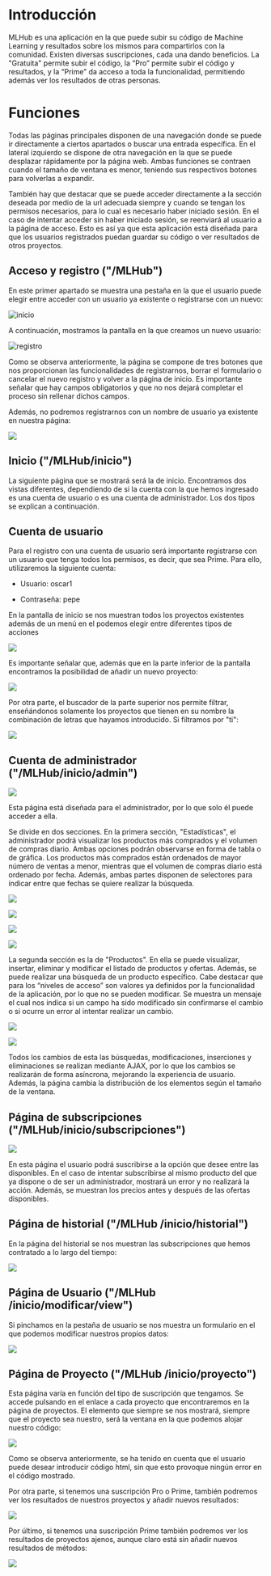 # Introducción

MLHub es una aplicación en la que puede subir su código de Machine Learning y resultados sobre los mismos para compartirlos con la comunidad. Existen diversas suscripciones, cada una dando beneficios. La "Gratuita" permite subir el código, la “Pro” permite subir el código y resultados, y la “Prime” da acceso a toda la funcionalidad, permitiendo además ver los resultados de otras personas. 

# Funciones

Todas las páginas principales disponen de una navegación donde se puede ir directamente a ciertos apartados o buscar una entrada específica. En el lateral izquierdo se dispone de otra navegación en la que se puede desplazar rápidamente por la página web. Ambas funciones se contraen cuando el tamaño de ventana es menor, teniendo sus respectivos botones para volverlas a expandir.

También hay que destacar que se puede acceder directamente a la sección deseada por medio de la url adecuada siempre y cuando se tengan los permisos necesarios, para lo cual es necesario haber iniciado sesión. En el caso de intentar acceder sin haber iniciado sesión, se reenviará al usuario a la página de acceso. Esto es así ya que esta aplicación está diseñada para que los usuarios registrados puedan guardar su código o ver resultados de otros proyectos.

## Acceso y registro ("/MLHub")

En este primer apartado se muestra una pestaña en la que el usuario puede elegir entre acceder con un usuario ya existente o registrarse con un nuevo:

![inicio](media/image_0.png)

A continuación, mostramos la pantalla en la que creamos un nuevo usuario:

![registro](media/image_1.png)

Como se observa anteriormente, la página se compone de tres botones que nos proporcionan las funcionalidades de registrarnos, borrar el formulario o cancelar el nuevo registro y volver a la página de inicio. Es importante señalar que hay campos obligatorios y que no nos dejará completar el proceso sin rellenar dichos campos.

Además, no podremos registrarnos con un nombre de usuario ya existente en nuestra página:

![](media/image_2.png)

## Inicio ("/MLHub/inicio")

La siguiente página que se mostrará será la de inicio. Encontramos dos vistas diferentes, dependiendo de si la cuenta con la que hemos ingresado es una cuenta de usuario o es una cuenta de administrador. Los dos tipos se explican a continuación.

## Cuenta de usuario

Para el registro con una cuenta de usuario será importante registrarse con un usuario que tenga todos los permisos, es decir, que sea Prime. Para ello, utilizaremos la siguiente cuenta:

* Usuario: oscar1

* Contraseña: pepe

En la pantalla de inicio se nos muestran todos los proyectos existentes además de un menú en el podemos elegir entre diferentes tipos de acciones

![](media/image_3.png)

Es importante señalar que, además que en la parte inferior de la pantalla encontramos la posibilidad de añadir un nuevo proyecto:

![](media/image_4.png)

Por otra parte, el buscador de la parte superior nos permite filtrar, enseñándonos solamente los proyectos que tienen en su nombre la combinación de letras que hayamos introducido. Si filtramos por "ti":

![](media/image_5.png)

## Cuenta de administrador ("/MLHub/inicio/admin")

![](media/image_6.png)

Esta página está diseñada para el administrador, por lo que solo él puede acceder a ella.

Se divide en dos secciones. En la primera sección, "Estadísticas", el administrador podrá visualizar los productos más comprados y el volumen de compras diario. Ambas opciones podrán observarse en forma de tabla o de gráfica. Los productos más comprados están ordenados de mayor número de ventas a menor, mientras que el volumen de compras diario está ordenado por fecha. Además, ambas partes disponen de selectores para indicar entre que fechas se quiere realizar la búsqueda.

![](media/image_7.png)

![](media/image_8.png)

![](media/image_9.png)

![](media/image_10.png)

La segunda sección es la de "Productos". En ella se puede visualizar, insertar, eliminar y modificar el listado de productos y ofertas. Además, se puede realizar una búsqueda de un producto específico. Cabe destacar que para los “niveles de acceso” son valores ya definidos por la funcionalidad de la aplicación, por lo que no se pueden modificar. Se muestra un mensaje el cual nos indica si un campo ha sido modificado sin confirmarse el cambio o si ocurre un error al intentar realizar un cambio.

![](media/image_11.png)

![](media/image_12.png)

Todos los cambios de esta las búsquedas, modificaciones, inserciones y eliminaciones se realizan mediante AJAX, por lo que los cambios se realizarán de forma asíncrona, mejorando la experiencia de usuario. Además, la página cambia la distribución de los elementos según el tamaño de la ventana.

## Página de subscripciones ("/MLHub/inicio/subscripciones")

![](media/image_13.png)

En esta página el usuario podrá suscribirse a la opción que desee entre las disponibles. En el caso de intentar subscribirse al mismo producto del que ya dispone o de ser un administrador, mostrará un error y no realizará la acción. Además, se muestran los precios antes y después de las ofertas disponibles.

## Página de historial ("/MLHub /inicio/historial")

En la página del historial se nos muestran las subscripciones que hemos contratado a lo largo del tiempo:

![](media/image_14.png)

## Página de Usuario ("/MLHub /inicio/modificar/view")

Si pinchamos en la pestaña de usuario se nos muestra un formulario en el que podemos modificar nuestros propios datos:

![](media/image_15.png)

## Página de Proyecto ("/MLHub /inicio/proyecto")

Esta página varía en función del tipo de suscripción que tengamos. Se accede pulsando en el enlace a cada proyecto que encontraremos en la página de proyectos. El elemento que siempre se nos mostrará, siempre que el proyecto sea nuestro, será la ventana en la que podemos alojar nuestro código:

![](media/image_16.png)

Como se observa anteriormente, se ha tenido en cuenta que el usuario puede desear introducir código html, sin que esto provoque ningún error en el código mostrado.

Por otra parte, si tenemos una suscripción Pro o Prime, también podremos ver los resultados de nuestros proyectos y añadir nuevos resultados:

![](media/image_17.png)

Por último, si tenemos una suscripción Prime también podremos ver los resultados de proyectos ajenos, aunque claro está sin añadir nuevos resultados de métodos:

![](media/image_18.png)

